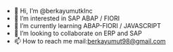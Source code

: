 - 👋 Hi, I’m @berkayumutklnc
- 👀 I’m interested in SAP ABAP / FIORI
- 🌱 I’m currently learning ABAP-FIORI / JAVASCRIPT 
- 💞️ I’m looking to collaborate on ERP and SAP
- 📫 How to reach me mail:berkayumut98@gmail.com

<!---
berkayumutklnc/berkayumutklnc is a ✨ special ✨ repository because its `README.md` (this file) appears on your GitHub profile.
You can click the Preview link to take a look at your changes.
--->
